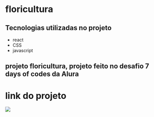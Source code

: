 # floricultura
## Tecnologias utilizadas no projeto
* react
* CSS
* javascript
## projeto floricultura, projeto feito no desafio 7 days of codes da Alura
# link do projeto
   <a href="https://floricultura-mmhn7wdm6-anna-hub19.vercel.app/" target="_blank"><img src="https://img.shields.io/badge/-floricultura-purple?style=for-the-badge&logo=aluraplayo&logoColor=white"></a>
